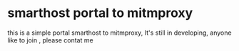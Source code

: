 # smarthost portal to mitmproxy

this is a simple portal smarthost to mitmproxy, It's still in developing, anyone like to join , please contat me

